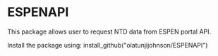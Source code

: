 # ESPENAPI

This package allows user to request NTD data from ESPEN portal API.


Install the package using:
install_github("olatunjijohnson/ESPENAPI")
